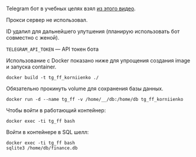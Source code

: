 Telegram бот в учебных целях взял [из этого видео](https://www.youtube.com/watch?v=Kh16iosOTIQ).

Прокси сервер не использовал.

ID удалил для дальнейшего улутшения (планирую использовать бот совместно с женой).

`TELEGRAM_API_TOKEN` — API токен бота

Использование с Docker показано ниже для упрощения создания image и запуска container. 

```
docker build -t tg_ff_korniienko ./
```

Обязательно прокинуть volume для сохранения базы данных.
 
```
docker run -d --name tg_ff -v /home/__/db:/home/db tg_ff_korniienko
```

Чтобы войти в работающий контейнер:

```
docker exec -ti tg_ff bash
```

Войти в контейнере в SQL шелл:

```
docker exec -ti tg_ff bash
sqlite3 /home/db/finance.db
```



